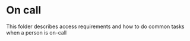# On call

This folder describes access requirements and how to do common tasks when a person is on-call